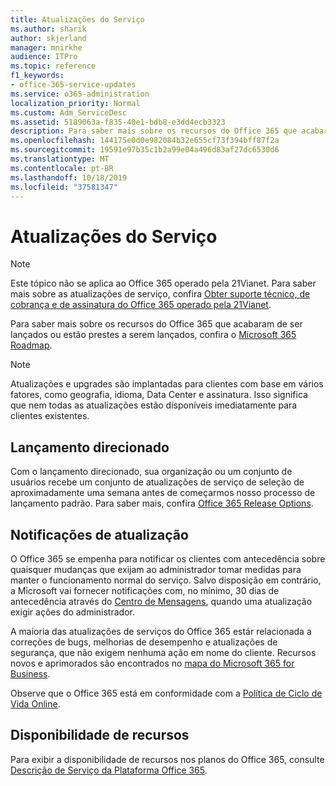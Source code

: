 ```yaml
---
title: Atualizações do Serviço
ms.author: sharik
author: skjerland
manager: mnirkhe
audience: ITPro
ms.topic: reference
f1_keywords:
- office-365-service-updates
ms.service: o365-administration
localization_priority: Normal
ms.custom: Adm_ServiceDesc
ms.assetid: 5189063a-f835-40e1-bdb8-e3dd4ecb3323
description: Para saber mais sobre os recursos do Office 365 que acabaram de ser lançados ou estão prestes a serem lançados, confira o Microsoft 365 Roadmap.
ms.openlocfilehash: 144175e0d0e982084b32e655cf73f394bff87f2a
ms.sourcegitcommit: 19591e97b35c1b2a99e04a496d83af27dc6530d6
ms.translationtype: MT
ms.contentlocale: pt-BR
ms.lasthandoff: 10/18/2019
ms.locfileid: "37581347"
---
```

# <a name="service-updates"></a>Atualizações do Serviço

> [!NOTE]
> Este tópico não se aplica ao Office 365 operado pela 21Vianet. Para saber mais sobre as atualizações de serviço, confira [Obter suporte técnico, de cobrança e de assinatura do Office 365 operado pela 21Vianet](http://go.microsoft.com/fwlink/?LinkID=733350&amp;clcid=0x409). 
  
Para saber mais sobre os recursos do Office 365 que acabaram de ser lançados ou estão prestes a serem lançados, confira o [Microsoft 365 Roadmap](https://go.microsoft.com/fwlink/?LinkId=509914).
  
> [!NOTE]
> Atualizações e upgrades são implantadas para clientes com base em vários fatores, como geografia, idioma, Data Center e assinatura. Isso significa que nem todas as atualizações estão disponíveis imediatamente para clientes existentes. 
  
## <a name="targeted-release"></a>Lançamento direcionado

Com o lançamento direcionado, sua organização ou um conjunto de usuários recebe um conjunto de atualizações de serviço de seleção de aproximadamente uma semana antes de começarmos nosso processo de lançamento padrão. Para saber mais, confira [Office 365 Release Options](https://docs.microsoft.com/office365/admin/manage/release-options-in-office-365?view=o365-worldwide). 
  
## <a name="update-notifications"></a>Notificações de atualização

O Office 365 se empenha para notificar os clientes com antecedência sobre quaisquer mudanças que exijam ao administrador tomar medidas para manter o funcionamento normal do serviço. Salvo disposição em contrário, a Microsoft vai fornecer notificações com, no mínimo, 30 dias de antecedência através do [Centro de Mensagens](https://docs.microsoft.com/office365/admin/manage/message-center?view=o365-worldwide), quando uma atualização exigir ações do administrador. 
  
A maioria das atualizações de serviços do Office 365 estár relacionada a correções de bugs, melhorias de desempenho e atualizações de segurança, que não exigem nenhuma ação em nome do cliente. Recursos novos e aprimorados são encontrados no [mapa do Microsoft 365 for Business](http://roadmap.office.com/).
  
Observe que o Office 365 está em conformidade com a [Política de Ciclo de Vida Online](https://support.microsoft.com/lifecycle#gp/osslpolicy).
  
## <a name="feature-availability"></a>Disponibilidade de recursos

Para exibir a disponibilidade de recursos nos planos do Office 365, consulte [Descrição de Serviço da Plataforma Office 365](office-365-platform-service-description.md).
  

